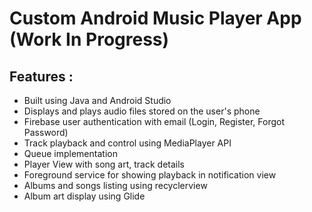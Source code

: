 # Custom Android Music Player App (Work In Progress)

## Features :
- Built using Java and Android Studio
- Displays and plays audio files stored on the user's phone
- Firebase user authentication with email (Login, Register, Forgot Password)
- Track playback and control using MediaPlayer API
- Queue implementation
- Player View with song art, track details
- Foreground service for showing playback in notification view
- Albums and songs listing using recyclerview
- Album art display using Glide

